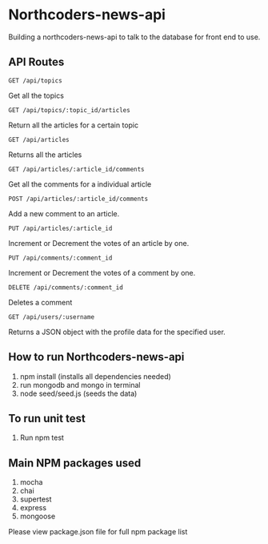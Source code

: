 # Northcoders-news-api 
Building a northcoders-news-api to talk to the database for front end to use.

## API Routes

```
GET /api/topics
```
Get all the topics

```
GET /api/topics/:topic_id/articles
```
Return all the articles for a certain topic

```
GET /api/articles
```
Returns all the articles

```
GET /api/articles/:article_id/comments
```
Get all the comments for a individual article

```
POST /api/articles/:article_id/comments
```
Add a new comment to an article. 

```
PUT /api/articles/:article_id
```
Increment or Decrement the votes of an article by one.

```
PUT /api/comments/:comment_id
```
Increment or Decrement the votes of a comment by one.

```
DELETE /api/comments/:comment_id
```
Deletes a comment

```
GET /api/users/:username
```
Returns a JSON object with the profile data for the specified user.

## How to run Northcoders-news-api
1. npm install (installs all dependencies needed)
2. run mongodb and mongo in terminal
3. node seed/seed.js (seeds the data)

## To run unit test
1. Run npm test

## Main NPM packages used

1. mocha
2. chai
3. supertest
4. express
5. mongoose

Please view package.json file for full npm package list
